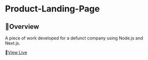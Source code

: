 # Product-Landing-Page

## 🔆Overview
A piece of work developed for a defunct company using Node.js and Next.js.

🚀[View Live](https://hedy-product-landing-page.vercel.app/)
